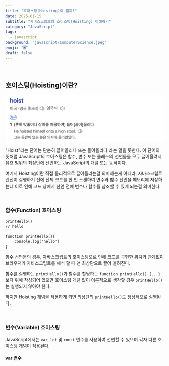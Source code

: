 ```yaml
---
title: "호이스팅(Hoisting)이 뭘까?"
date: 2025-01-15
subtitle: "자바스크립트의 호이스팅(Hoisting) 이해하기"
category: "JavaScript"
tags:
  - javascript
background: "javascript/ComputerScience.jpeg"
emoji: "🖥️"
draft: false
---
```


</br>

## 호이스팅(Hoisting)이란?

<div style="width:100%; margin:auto;">

![platforms](../../assets/images/javascript/호이스트.png)

</div>

"Hoist"라는 단어는 단순히 끌어올리다 또는 들어올리다 라는 말을 뜻한다. 이 단어의 뜻처럼 JavaScript의 호이스팅은 함수, 변수 또는 클래스의 선언들을 모두 끌어올려서 유효 범위의 최상단에 선언하는 JavaScript의 개념 또는 동작이다.

여기서 Hoisting이란 직접 물리적으로 끌어올리는걸 의미하는게 아니라, 자바스크립트 엔진이 실행하기 전에 전체 코드를 한 번 스캔하여 변수와 함수 선언을 메모리에 저장하는데 이로 인해 코드 상에서 선언 전에 변수나 함수를 참조할 수 있게 되는걸 의미한다.

</br>

### 함수(Function) 호이스팅

```
printHello()
// hello

function printHello(){
    console.log('hello')
}
```

함수 선언문의 경우, 자바스크립트의 호이스팅으로 인해 코드를 구현한 위치와 관계없이 브라우저가 자바스크립트를 해석 할 때 맨 최상단으로 끌어 올려진다.

함수를 실행하는 `printHello()`가 함수를 할당하는 `function printHello() {...}` 보다 위에 작성되어 있으면 호이스팅 개념 없이 이론적으로 생각할 경우 `printHello()`는 실행되지 않아야 한다.

하지만 Hoisting 개념을 적용하게 되면 최상단의 `printHello()`도 정상적으로 실행된다.

</br>

### 변수(Variable) 호이스팅

JavaScript에서는 `var`, `let` 및 `const` 변수를 사용하여 선언할 수 있으며 각자 다른 호이스팅 개념이 적용된다. 

#### var 변수 


